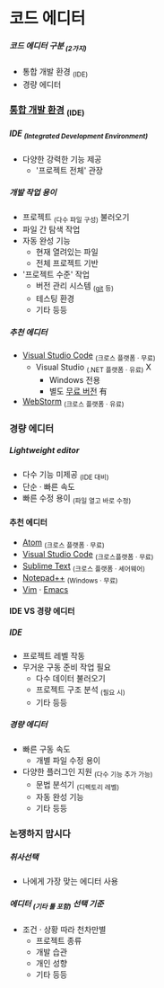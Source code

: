 코드 에디터
====

##### 코드 에디터 구분 <sub>(2가지)</sub>
- 통합 개발 환경 <sub>(IDE)</sub>
- 경량 에디터

### [통합 개발 환경](https://en.wikipedia.org/wiki/Integrated_development_environment) <sub>(IDE)</sub>

##### IDE <sub>(Integrated Development Environment)</sub>
- 다양한 강력한 기능 제공
  - '프로젝트 전체' 관장

##### 개발 작업 용이
- 프로젝트 <sub>(다수 파일 구성)</sub> 불러오기
- 파일 간 탐색 작업
- 자동 완성 기능
  - 현재 열려있는 파일
  - 전체 프로젝트 기반
- '프로젝트 수준' 작업
  - 버전 관리 시스템 <sub>([git](https://git-scm.com/) 등)</sub>
  - 테스팅 환경
  - 기타 등등

##### 추천 에디터
- [Visual Studio Code](https://code.visualstudio.com/) <sub>(크로스 플랫폼 · 무료)</sub>
  - Visual Studio <sub>(.NET 플랫폼 · 유료)</sub> X
    - Windows 전용
    - 별도 [무료 버전](https://www.visualstudio.com/vs/community/) 有
- [WebStorm](http://www.jetbrains.com/webstorm/) <sub>(크로스 플랫폼 · 유료)</sub>

### 경량 에디터

##### Lightweight editor
- 다수 기능 미제공 <sub>(IDE 대비)</sub>
- 단순 · 빠른 속도
- 빠른 수정 용이 <sub>(파일 열고 바로 수정)</sub>

#### 추천 에디터
- [Atom](https://atom.io/) <sub>(크로스 플랫폼 · 무료)</sub>
- [Visual Studio Code](https://code.visualstudio.com/) <sub>(크로스플랫폼 · 무료)</sub>
- [Sublime Text](http://www.sublimetext.com/) <sub>(크로스 플랫폼 · 셰어웨어)</sub>
- [Notepad++](https://notepad-plus-plus.org/) <sub>(Windows · 무료)</sub>
- [Vim](http://www.vim.org/) · [Emacs](https://www.gnu.org/software/emacs/)

#### IDE VS 경량 에디터

##### IDE
- 프로젝트 레벨 작동
- 무거운 구동 준비 작업 필요
  - 다수 데이터 불러오기
  - 프로젝트 구조 분석 <sub>(필요 시)</sub>
  - 기타 등등

##### 경량 에디터
- 빠른 구동 속도
  - 개별 파일 수정 용이
- 다양한 플러그인 지원 <sub>(다수 기능 추가 가능)</sub>
  - 문법 분석기 <sub>(디렉토리 레벨)</sub> 
  - 자동 완성 기능
  - 기타 등등

### 논쟁하지 맙시다

##### 취사선택
- 나에게 가장 맞는 에디터 사용

##### 에디터 <sub>(기타 툴 포함)</sub> 선택 기준
- 조건 · 상황 따라 천차만별
  - 프로젝트 종류
  - 개발 습관
  - 개인 성향
  - 기타 등등
